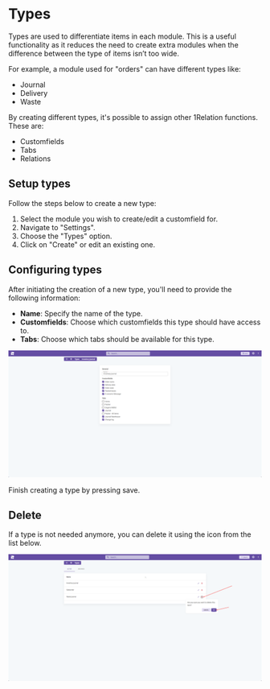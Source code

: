 # Types

Types are used to differentiate items in each module. This is a useful functionality as it reduces the need to create extra modules when the difference between the type of items isn’t too wide.

For example, a module used for "orders" can have different types like:

- Journal
- Delivery
- Waste

By creating different types, it's possible to assign other 1Relation functions. These are:

- Customfields
- Tabs
- Relations

## Setup types

Follow the steps below to create a new type:

1. Select the module you wish to create/edit a customfield for.
2. Navigate to "Settings".
3. Choose the "Types" option.
4. Click on "Create" or edit an existing one.

## Configuring types

After initiating the creation of a new type, you'll need to provide the following information:

- **Name**: Specify the name of the type.
- **Customfields**: Choose which customfields this type should have access to.
- **Tabs**: Choose which tabs should be available for this type.

![alt text](image-3.png)

Finish creating a type by pressing save.

## Delete

If a type is not needed anymore, you can delete it using the icon from the list below.

![alt text](image-4.png)
